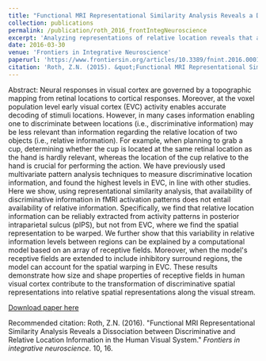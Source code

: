 ```yaml
---
title: "Functional MRI Representational Similarity Analysis Reveals a Dissociation between Discriminative and Relative Location Information in the Human Visual System"
collection: publications
permalink: /publication/roth_2016_frontIntegNeuroscience
excerpt: 'Analyzing representations of relative location reveals that although early visual cortex represents stimuli in a highly location-dependent manner, the relative spatial representation (of one object with respect to another) there is distorted. On the other hand, representations in higher order regions preserve relative locations to a high degree. Computational modeling suggests that the unique representation in early visual cortex is a result receptive field properties, namely a mexican-hat profile, or negative surround. This demonstrates how the orderly neural organization across the cortex cortex results in a clear relationship between neuronal tuning, and the tuning of population measures such as fMRI voxels.'
date: 2016-03-30
venue: 'Frontiers in Integrative Neuroscience'
paperurl: 'https://www.frontiersin.org/articles/10.3389/fnint.2016.00016/full'
citation: 'Roth, Z.N. (2015). &quot;Functional MRI Representational Similarity Analysis Reveals a Dissociation between Discriminative and Relative Location Information in the Human Visual System.&quot; <i>Frontiers in integrative neuroscience</i>. 10, 16.'
---
```

Abstract: Neural responses in visual cortex are governed by a topographic mapping from retinal locations to cortical responses. Moreover, at the voxel population level early visual cortex (EVC) activity enables accurate decoding of stimuli locations. However, in many cases information enabling one to discriminate between locations (i.e., discriminative information) may be less relevant than information regarding the relative location of two objects (i.e., relative information). For example, when planning to grab a cup, determining whether the cup is located at the same retinal location as the hand is hardly relevant, whereas the location of the cup relative to the hand is crucial for performing the action. We have previously used multivariate pattern analysis techniques to measure discriminative location information, and found the highest levels in EVC, in line with other studies. Here we show, using representational similarity analysis, that availability of discriminative information in fMRI activation patterns does not entail availability of relative information. Specifically, we find that relative location information can be reliably extracted from activity patterns in posterior intraparietal sulcus (pIPS), but not from EVC, where we find the spatial representation to be warped. We further show that this variability in relative information levels between regions can be explained by a computational model based on an array of receptive fields. Moreover, when the model's receptive fields are extended to include inhibitory surround regions, the model can account for the spatial warping in EVC. These results demonstrate how size and shape properties of receptive fields in human visual cortex contribute to the transformation of discriminative spatial representations into relative spatial representations along the visual stream.

[Download paper here](http://zviroth.github.io/files/roth_2016_frontIntegNeuroscience.pdf)

Recommended citation: Roth, Z.N. (2016). "Functional MRI Representational Similarity Analysis Reveals a Dissociation between Discriminative and Relative Location Information in the Human Visual System." <i>Frontiers in integrative neuroscience</i>. 10, 16.
